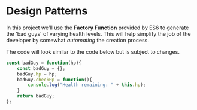# Design Patterns
In this project we'll use the **Factory Function** provided by ES6 to generate the 'bad guys' of varying health levels. This will help simplify the job of the developer by somewhat *automating* the creation process.

The code will look similar to the code below but is subject to changes.

```javascript
const badGuy = function(hp){
    const badGuy = {};
    badGuy.hp = hp;
    badGuy.checkHp = function(){
        console.log("Health remaining: " + this.hp);
    }
    return badGuy;
};

